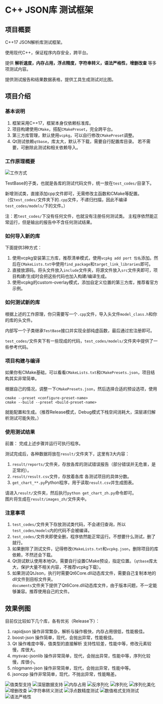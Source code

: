 # C++ JSON库 测试框架

## 项目概要
C++17 JSON解析库测试框架。

使用现代C++，保证程序内存安全，跨平台。

提供 **解析速度，内存占用，浮点精度，字符串转义，语法严格性，增删改查** 等多项测试内容。

提供测试报告和结果数据表格，提供工具生成测试对比图。

## 项目介绍
### 基本说明
1. 框架采用C++17，框架本身仅依赖标准库。
2. 项目构建使用`CMake`，搭配`CMakePreset`，完全跨平台。
3. 第三方库管理，默认使用`vcpkg`，可以自行修改`CMakePreset`调整。
4. Qt测试依赖`qtbase`，库太大，默认不下载，需要自行配置库目录。 若不需要，可删除此测试和相关依赖导入。

### 工作原理概要
![工作方式](documents/工作方式.png)

TestBase的子类，也就是各库的测试代码文件，统一放在`test_codes/`目录下。

新增测试类，直接添加cpp文件即可，无需修改主函数和CMake等配置。<br>
（仅`test_codes/`文件夹下的`.cpp`文件，不递归扫描，因此不编译`test_codes/models/`下的文件。）

注：若`test_codes/`下没有任何文件，也就没有注册任何测试类。 主程序依然能正常运行，但是输出的报告中不含任何测试结果。


### 如何导入新的库
下面提供3种方式：
1. 使用vcpkg安装第三方库，推荐清单模式，使用`vcpkg add port 包名`添加。然后在`CMakeLists.txt`中使用`find_package`和`target_link_libraries`即可。
2. 直接放源码。将头文件放入`include`文件夹，将源文件放入`src`文件夹即可，项目构建/生成时会把这些代码也加入构建/编译生成。
3. 使用vcpkg的custom-overlay模式，添加自定义位置的第三方库，推荐看官方示例。


### 如何测试新的库
根据上述的工作原理，你只需要写一个`.cpp`文件，导入头文件`model_class.h`和你的库的头文件。

内部写一个子类继承`TestBase`接口并实现全部纯虚函数，最后通过宏注册即可。

`test_codes/`文件夹下有一些现成的代码，`test_codes/models/`文件夹中提供了一些参考代码。

### 项目构建与编译
如果你有CMake基础，可以看看`CMakeLists.txt`和`CMakePresets.json`，项目结构其实非常简单。

根据自己的情况，调整一下`CMakePresets.json`，然后选择合适的预设选项，使用
```shell
cmake --preset <configure-preset-name>
cmake --build --preset <build-preset-name>
```
就能配置和生成。（推荐Release模式，Debug模式下栈空间消耗大，深层递归解析测试可能失败。）

### 使用测试结果
前置： 完成上述步骤并运行可执行程序。

测试完成后，各种数据将放在`result/`文件夹下，这里有3大内容：
1. `result/reports/`文件夹，存放各库的测试错误报告（部分错误并无危害，是正常的）。
2. `result/result.csv`文件，存放着各库 各测试项目的具体分数。
3. `get_chart_**.py`Python程序，用于读取`result.csv`并生成图表。

请进入`result/`文件夹，然后执行`python get_chart_zh.py`命令即可。<br>
图片将生成在`result/images_zh/`文件夹中。


### 注意事项
1. `test_codes/`文件夹下存放测试类代码，不会递归查询，所以`test_codes/models`内的代码不会被编译。
2. `test_codes/`文件夹即使全删，程序依然能正常运行。不想要什么测试，删了就行。
3. 如果删除了测试文件，记得修改`CMakeLists.txt`和`vcpkg.json`，删除项目的库依赖，不然还会下载。
4. Qt测试默认使用本地Qt，需要自行设置CMake预设，指定位置。（`qtbase`库太大，保护大量不相关内容，不推荐vcpkg下载）。
5. 如果测试QtJson，执行时需要Qt6Core.dll动态库文件，需要自己复制本地的dll文件到目标文件夹。<br>
    `documents`文件夹下提供了Qt6Core.dll动态库文件，由于版本问题，不一定能够兼容。推荐使用自己的文件。

## 效果例图
目前仅比较如下几个库，各有优劣（Release下）：
1. rapidjson 操作非常繁杂，解析与操作极快，内存占用很低，性能极佳。
2. boost-json 操作简单，现代，会抛出异常，性能极佳。 
3. Qt 操作难度中等，值类型的直接解析 支持性较差，性能中等，修改元素较慢，库很大。
4. mysvac-jsonlib 操作非常简单，现代，会抛出异常，性能中等，序列化较慢，库很小。 
5. nlogmann-json 操作非常简单，现代，会抛出异常，性能中等。
6. jsoncpp 操作非常简单，现代，不抛出异常，性能略差。

![值类型支持](documents/example_images/数值类型支持.png)
![深层数据支持](documents/example_images/深度数据解析测试.png)
![内存占用](documents/example_images/内存占用.png)
![反序列化](documents/example_images/反序列化测试.png)
![序列化](documents/example_images/序列化测试.png)
![序列化美化](documents/example_images/美化序列化测试.png)
![增删改查](documents/example_images/增删改查加权测试.png)
![字符串转义测试](documents/example_images/字符串转义测试.png)
![浮点数精度测试](documents/example_images/浮点数精度测试.png)
![数值格式支持测试](documents/example_images/数值格式支持测试.png)
![语法严格性](documents/example_images/语法严格性测试.png)

